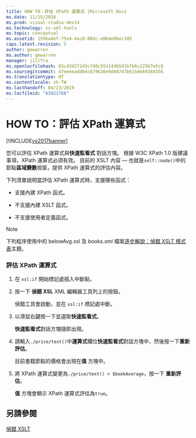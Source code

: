 ```yaml
---
title: HOW TO：評估 XPath 運算式 |Microsoft Docs
ms.date: 11/15/2016
ms.prod: visual-studio-dev14
ms.technology: vs-xml-tools
ms.topic: conceptual
ms.assetid: 159ba4ef-75e4-4ac8-80dc-e064e0bec345
caps.latest.revision: 5
author: gewarren
ms.author: gewarren
manager: jillfra
ms.openlocfilehash: 03c43d272d3c740c55314db5d1b7b6c225b7e5c8
ms.sourcegitcommit: 47eeeeadd84c879636e9d48747b615de69384356
ms.translationtype: HT
ms.contentlocale: zh-TW
ms.lasthandoff: 04/23/2019
ms.locfileid: "63421766"
---
```

# <a name="how-to-evaluate-an-xpath-expression"></a>HOW TO：評估 XPath 運算式
[!INCLUDE[vs2017banner](../includes/vs2017banner.md)]

您可以評估 XPath 運算式與**快速監看式** 對話方塊。 根據 W3C XPath 1.0 版建議事項，XPath 運算式必須有效。 目前的 XSLT 內容 — 也就是`self::node()`中的節點**區域變數**視窗，提供 XPath 運算式的評估內容。  
  
 下列清單說明當評估 XPath 運算式時，支援哪些函式：  
  
- 支援內建 XPath 函式。  
  
- 不支援內建 XSLT 函式。  
  
- 不支援使用者定義函式。  
  
> [!NOTE]
> 下列程序使用中的 belowAvg.xsl 及 books.xml 檔案[逐步解說：偵錯 XSLT 樣式表](../xml-tools/walkthrough-debug-an-xslt-style-sheet.md)主題。  
  
### <a name="to-evaluate-an-xpath-expression"></a>評估 XPath 運算式  
  
1. 在 `xsl:if` 開始標記處插入中斷點。  
  
2. 按一下 **偵錯 XSL** XML 編輯器工具列上的按鈕。  
  
     偵錯工具會啟動，並在 `xsl:if` 標記處中斷。  
  
3. 以滑鼠右鍵按一下並選取**快速監看式**。  
  
     **快速監看式**對話方塊隨即出現。  
  
4. 請輸入`./price/text()`中**運算式**欄位**快速監看式**對話方塊中，然後按一下**重新評估**。  
  
     目前書籍節點的價格會出現在**值** 方塊中。  
  
5. 將 XPath 運算式變更為`./price/text() < $bookAverage`，按一下 **重新評估**。  
  
     **值** 方塊會顯示 XPath 運算式評估為`true`。  
  
## <a name="see-also"></a>另請參閱  
 [偵錯 XSLT](../xml-tools/debugging-xslt.md)
